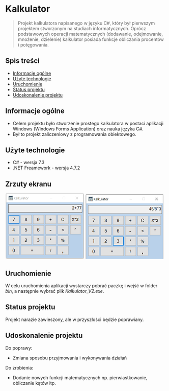 # Kalkulator
> Projekt kalkulatora napisanego w języku C#, który był pierwszym projektem stworzonym na studiach informatycznych. Oprócz podstawowych operacji matematycznych (dodawanie, odejmowanie, mnożenie, dzielenie) kalkulator posiada funkcje obliczania procentów i potęgowania.

## Spis treści
* [Informacje ogólne](#informacje-ogólne)
* [Użyte technologie](#użyte-technologie)
* [Uruchomienie](#uruchomienie)
* [Status projektu](#status-projektu)
* [Udoskonalenie projektu](#udoskonalenie-projektu)


## Informacje ogólne
- Celem projektu było stworzenie prostego kalkulatora w postaci aplikacji Windows (Windows Forms Application) oraz nauka języka C#.
- Był to projekt zaliczeniowy z programowania obiektowego.


## Użyte technologie
- C# - wersja 7.3
- .NET Freamework - wersja 4.7.2


## Zrzuty ekranu
![Zdjęcie_1](./Zrzuty_ekranu/kalkulator_zd1.jpg)
![Zadjęcie_2](./Zrzuty_ekranu/kalkulator_zd2.jpg)


## Uruchomienie
W celu uruchomienia aplikacji wystarczy pobrać paczkę i wejść w folder *bin*, a następnie wybrać plik *Kalkulator_V2.exe*.


## Status projektu
Projekt narazie zawieszony, ale w przyszłości będzie poprawiany.


## Udoskonalenie projektu

Do poprawy:
- Zmiana sposobu przyjmowania i wykonywania działań

Do zrobienia:
- Dodanie nowych funkcji matematycznych np. pierwiastkowanie, obliczanie kątów itp.

